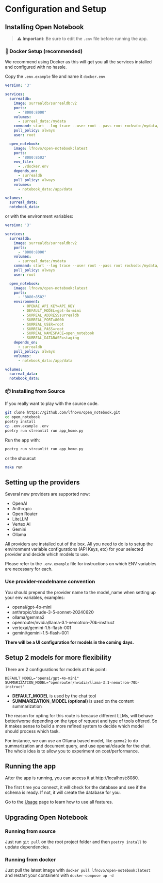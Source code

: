 # Configuration and Setup

## Installing Open Notebook

> ⚠️ **Important:** Be sure to edit the `.env` file before running the app.

### 🐳 Docker Setup (recommended)

We recommend using Docker as this will get you all the services installed and configured with no hassle.

Copy the `.env.example` file and name it `docker.env`

```yaml
version: '3'

services:
  surrealdb:
    image: surrealdb/surrealdb:v2
    ports:
      - "8000:8000"
    volumes:
      - surreal_data:/mydata
    command: start --log trace --user root --pass root rocksdb:/mydata/mydatabase.db
    pull_policy: always
    user: root

  open_notebook:
    image: lfnovo/open-notebook:latest
    ports:
      - "8080:8502"
    env_file:
      - ./docker.env
    depends_on:
      - surrealdb
    pull_policy: always
    volumes:
      - notebook_data:/app/data

volumes:
  surreal_data:
  notebook_data:
```

or with the environment variables:

```yaml
version: '3'

services:
  surrealdb:
    image: surrealdb/surrealdb:v2
    ports:
      - "8000:8000"
    volumes:
      - surreal_data:/mydata
    command: start --log trace --user root --pass root rocksdb:/mydata/mydatabase.db
    pull_policy: always
    user: root

  open_notebook:
    image: lfnovo/open-notebook:latest
    ports:
      - "8080:8502"
    environment:
        - OPENAI_API_KEY=API_KEY
        - DEFAULT_MODEL=gpt-4o-mini
        - SURREAL_ADDRESSsurrealdb
        - SURREAL_PORT=8000
        - SURREAL_USER=root
        - SURREAL_PASS=root
        - SURREAL_NAMESPACE=open_notebook
        - SURREAL_DATABASE=staging
    depends_on:
      - surrealdb
    pull_policy: always
    volumes:
      - notebook_data:/app/data

volumes:
  surreal_data:
  notebook_data:
```

### 📦 Installing from Source

If you really want to play with the source code.

```sh
git clone https://github.com/lfnovo/open_notebook.git
cd open_notebook
poetry install
cp .env.example .env
poetry run streamlit run app_home.py
```

Run the app with: 

```sh
poetry run streamlit run app_home.py
```

or the shourcut

```sh
make run
```

## Setting up the providers

Several new providers are supported now:

- OpenAI
- Anthropic
- Open Router
- LiteLLM
- Vertex AI
- Gemini
- Ollama

All providers are installed out of the box. All you need to do is to setup the environment variable configurations (API Keys, etc) for your selected provider and decide which models to use. 

Please refer to the `.env.example` file for instructions on which ENV variables are necessary for each. 

### Use provider-modelname convention

You should prepend the provider name to the model_name when setting up your env variables, examples: 

- openai/gpt-4o-mini
- anthropic/claude-3-5-sonnet-20240620
- ollama/gemma2
- openrouter/nvidia/llama-3.1-nemotron-70b-instruct
- vertexai/gemini-1.5-flash-001
- gemini/gemini-1.5-flash-001

__There will be a UI configuration for models in the coming days.__

## Setup 2 models for more flexibility

There are 2 configurations for models at this point: 

```
DEFAULT_MODEL="openai/gpt-4o-mini"
SUMMARIZATION_MODEL="openrouter/nvidia/llama-3.1-nemotron-70b-instruct"
```

- **DEFAULT_MODEL** is used by the chat tool
- **SUMMARIZATION_MODEL (optional)** is used on the content summarization

The reason for opting for this route is because different LLMs, will behave better/worse depending on the type of request and type of tools offered. So it makes sense to build a more refined system to decide which model should process which task.

For instance, we can use an Ollama based model, like `gemma2` to do summarization and document query, and use openai/claude for the chat. The whole idea is to allow you to experiment on cost/performance.


## Running the app

After the app is running, you can access it at http://localhost:8080.

The first time you connect, it will check for the database and see if the schema is ready. If not, it will create the database for you. 

Go to the [Usage](USAGE.md) page to learn how to use all features.

## Upgrading Open Notebook

### Running from source

Just run `git pull` on the root project folder and then `poetry install` to update dependencies.

### Running from docker

Just pull the latest image with `docker pull lfnovo/open-notebook:latest` and restart your containers with `docker-compose up -d`